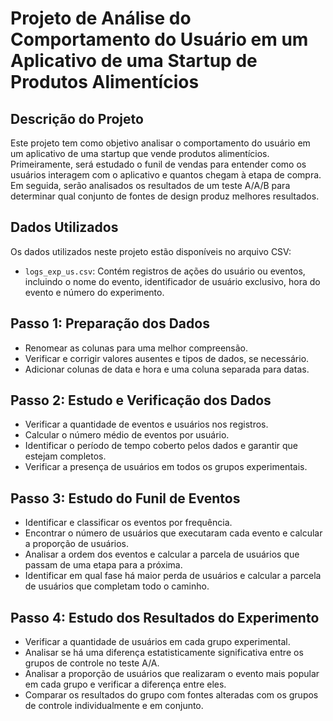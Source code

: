 # Projeto de Análise do Comportamento do Usuário em um Aplicativo de uma Startup de Produtos Alimentícios

## Descrição do Projeto
Este projeto tem como objetivo analisar o comportamento do usuário em um aplicativo de uma startup que vende produtos alimentícios. Primeiramente, será estudado o funil de vendas para entender como os usuários interagem com o aplicativo e quantos chegam à etapa de compra. Em seguida, serão analisados os resultados de um teste A/A/B para determinar qual conjunto de fontes de design produz melhores resultados.

## Dados Utilizados
Os dados utilizados neste projeto estão disponíveis no arquivo CSV:

- `logs_exp_us.csv`: Contém registros de ações do usuário ou eventos, incluindo o nome do evento, identificador de usuário exclusivo, hora do evento e número do experimento.

## Passo 1: Preparação dos Dados
- Renomear as colunas para uma melhor compreensão.
- Verificar e corrigir valores ausentes e tipos de dados, se necessário.
- Adicionar colunas de data e hora e uma coluna separada para datas.

## Passo 2: Estudo e Verificação dos Dados
- Verificar a quantidade de eventos e usuários nos registros.
- Calcular o número médio de eventos por usuário.
- Identificar o período de tempo coberto pelos dados e garantir que estejam completos.
- Verificar a presença de usuários em todos os grupos experimentais.

## Passo 3: Estudo do Funil de Eventos
- Identificar e classificar os eventos por frequência.
- Encontrar o número de usuários que executaram cada evento e calcular a proporção de usuários.
- Analisar a ordem dos eventos e calcular a parcela de usuários que passam de uma etapa para a próxima.
- Identificar em qual fase há maior perda de usuários e calcular a parcela de usuários que completam todo o caminho.

## Passo 4: Estudo dos Resultados do Experimento
- Verificar a quantidade de usuários em cada grupo experimental.
- Analisar se há uma diferença estatisticamente significativa entre os grupos de controle no teste A/A.
- Analisar a proporção de usuários que realizaram o evento mais popular em cada grupo e verificar a diferença entre eles.
- Comparar os resultados do grupo com fontes alteradas com os grupos de controle individualmente e em conjunto.

